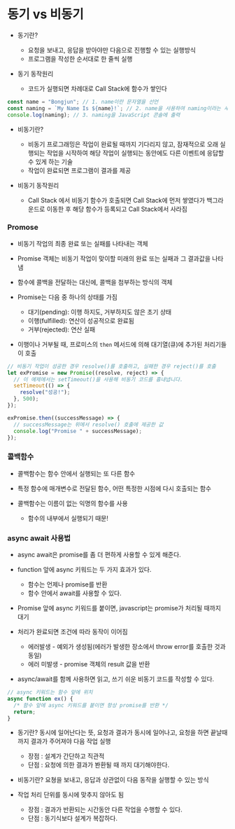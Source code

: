 # 동기 vs 비동기

- 동기란?

  - 요청을 보내고, 응답을 받아야만 다음으로 진행할 수 있는 실행방식
  - 프로그램을 작성한 순서대로 한 줄씩 실행

- 동기 동작원리

  - 코드가 실행되면 차례대로 Call Stack에 함수가 쌓인다

```js
const name = "Bongjun"; // 1. name이란 문자열을 선언
const naming = `My Name Is ${name}!`; // 2. name을 사용하여 naming이라는 새로운 문자열을 선언
console.log(naming); // 3. naming을 JavaScript 콘솔에 출력
```

- 비동기란?

  - 비동기 프로그래밍은 작업이 완료될 때까지 기다리지 않고, 잠재적으로 오래 실행되는 작업을 시작하여 해당 작업이 실행되는 동안에도 다른 이벤트에 응답할 수 있게 하는 기술
  - 작업이 완료되면 프로그램이 결과를 제공

- 비동기 동작원리
  - Call Stack 에서 비동기 함수가 호출되면 Call Stack에 먼저 쌓였다가 백그라운드로 이동한 후 해당 함수가 등록되고 Call Stack에서 사라짐

### Promose

- 비동기 작업의 최종 완료 또는 실패를 나타내는 객체
- Promise 객체는 비동기 작업이 맞이할 미래의 완료 또는 실패과 그 결과값을 나타냄
- 함수에 콜백을 전달하는 대신에, 콜백을 첨부하는 방식의 객체

- Promise는 다음 중 하나의 상태를 가짐
  - 대기(pending): 이행 하지도, 거부하지도 않은 초기 상태
  - 이행(fulfilled): 연산이 성공적으로 완료됨
  - 거부(rejected): 연산 실패
- 이행이나 거부될 때, 프로미스의 `then` 메서드에 의해 대기열(큐)에 추가된 처리기들이 호출

```ts
// 비동기 작업이 성공한 경우 resolve()를 호출하고, 실패한 경우 reject()를 호출
let exPromise = new Promise((resolve, reject) => {
  // 이 예제에서는 setTimeout()을 사용해 비동기 코드를 흉내냅니다.
  setTimeout(() => {
    resolve("성공!");
  }, 500);
});

exPromise.then((successMessage) => {
  // successMessage는 위에서 resolve() 호출에 제공한 값
  console.log("Promise " + successMessage);
});
```

### 콜백함수

- 콜백함수는 함수 안에서 실행되는 또 다른 함수

- 특정 함수에 매개변수로 전달된 함수, 어떤 특정한 시점에 다시 호출되는 함수

- 콜백함수는 이름이 없는 익명의 함수를 사용
  - 함수의 내부에서 실행되기 때문!

### async await 사용법

- async await은 promise를 좀 더 편하게 사용할 수 있게 해준다.
- function 앞에 async 키워드는 두 가지 효과가 있다.

  - 함수는 언제나 promise를 반환
  - 함수 안에서 await를 사용할 수 있다.

- Promise 앞에 async 키워드를 붙이면, javascript는 promise가 처리될 때까지 대기
- 처리가 완료되면 조건에 따라 동작이 이어짐
  - 에러발생 - 예외가 생성됨(에러가 발생한 장소에서 throw error를 호출한 것과 동일)
  - 에러 미발생 - promise 객체의 result 값을 반환
- async/await를 함께 사용하면 읽고, 쓰기 쉬운 비동기 코드를 작성할 수 있다.

```ts
// async 키워드는 함수 앞에 위치
async function ex() {
  /* 함수 앞에 async 키워드를 붙이면 항상 promise를 반환 */
  return;
}
```

- 동기란? 동시에 일어난다는 뜻, 요청과 결과가 동시에 일어나고, 요청을 하면 끝날때까지 결과가 주어져야 다음 작업 실행

  - 장점 : 설계가 간단하고 직관적
  - 단점 : 요청에 의한 결과가 봔환될 때 까지 대기해야한다.

- 비동기란? 요쳥을 보내고, 응답과 상관없이 다음 동작을 실행할 수 있는 방식
- 작업 처리 단위를 동시에 맞추지 않아도 됨

  - 장점 : 결과가 반환되는 시간동안 다른 작업을 수행할 수 있다.
  - 단점 : 동기식보다 설계가 복잡하다.
